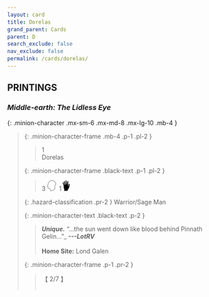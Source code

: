 ```yaml
---
layout: card
title: Dorelas
grand_parent: Cards
parent: D
search_exclude: false
nav_exclude: false
permalink: /cards/dorelas/
---
```


## PRINTINGS


### _Middle-earth: The Lidless Eye_

{: .minion-character .mx-sm-6 .mx-md-8 .mx-lg-10 .mb-4 }
> {: .minion-character-frame .mb-4 .p-1 .pl-2 }
> > <div class="hazard-mp">1</div>
> > <div class="card-name">Dorelas</div>
>
> {: .minion-character-frame .black-text .p-1 .pl-2 }
> > 3 ![](/assets/images/mind.svg)&ensp;1![](/assets/images/di.svg)
>
> {: .hazard-classification .pr-2 }
> Warrior/Sage Man
>
> {: .minion-character-text .black-text .p-2 }
> > _**Unique.**_   “...the sun went down like blood behind Pinnath Gelin...”_ ***---&#65279;LotRV***  <br><br>**Home Site:** Lond Galen 
>
> {: .minion-character-frame .p-1 .pr-2 }
> > <div class="card-shield">【 2/7 】</div>
> > <div class="card-corruption-white">&nbsp;</div>
